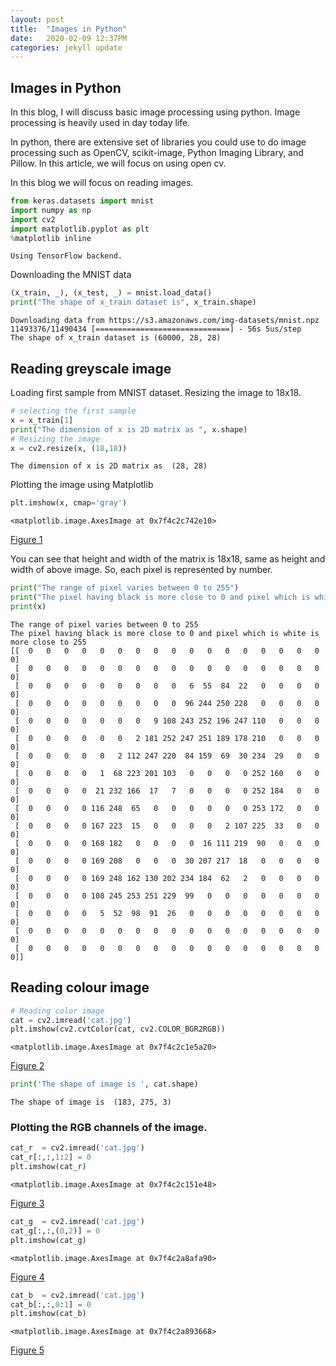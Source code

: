 ```yaml
---
layout: post
title:  "Images in Python"
date:   2020-02-09 12:37PM 
categories: jekyll update
---
```


## Images in Python

In this blog, I will discuss basic image processing using python. 
Image processing is heavily used in day today life. 

In python, there are extensive set of libraries you could use to do image processing such as OpenCV, scikit-image, Python Imaging Library, and Pillow. In this article, we will focus on using open cv.

In this blog we will focus on reading images.

```python
from keras.datasets import mnist
import numpy as np
import cv2
import matplotlib.pyplot as plt
%matplotlib inline

```

    Using TensorFlow backend.


Downloading the MNIST data


```python
(x_train, _), (x_test, _) = mnist.load_data()
print("The shape of x_train dataset is", x_train.shape)
```

    Downloading data from https://s3.amazonaws.com/img-datasets/mnist.npz
    11493376/11490434 [==============================] - 56s 5us/step
    The shape of x_train dataset is (60000, 28, 28)


## Reading greyscale image
Loading first sample from MNIST dataset. Resizing the image to 18x18. 


```python
# selecting the first sample
x = x_train[1]
print("The dimension of x is 2D matrix as ", x.shape)
# Resizing the image
x = cv2.resize(x, (18,18))
```

    The dimension of x is 2D matrix as  (28, 28)


Plotting the image using Matplotlib


```python
plt.imshow(x, cmap='gray')
```




    <matplotlib.image.AxesImage at 0x7f4c2c742e10>




[Figure 1](https://github.com/balakuntlaJayanth/Stats/blob/master/images/P5/output_7_1.png)


You can see that height and width of the matrix is 18x18, same as height and width of above image. So, each pixel is represented by number. 


```python
print("The range of pixel varies between 0 to 255")
print("The pixel having black is more close to 0 and pixel which is white is more close to 255")
print(x)
```

    The range of pixel varies between 0 to 255
    The pixel having black is more close to 0 and pixel which is white is more close to 255
    [[  0   0   0   0   0   0   0   0   0   0   0   0   0   0   0   0   0   0]
     [  0   0   0   0   0   0   0   0   0   0   0   0   0   0   0   0   0   0]
     [  0   0   0   0   0   0   0   0   0   6  55  84  22   0   0   0   0   0]
     [  0   0   0   0   0   0   0   0   0  96 244 250 228   0   0   0   0   0]
     [  0   0   0   0   0   0   0   9 108 243 252 196 247 110   0   0   0   0]
     [  0   0   0   0   0   0   2 181 252 247 251 189 178 210   0   0   0   0]
     [  0   0   0   0   0   2 112 247 220  84 159  69  30 234  29   0   0   0]
     [  0   0   0   0   1  68 223 201 103   0   0   0   0 252 160   0   0   0]
     [  0   0   0   0  21 232 166  17   7   0   0   0   0 252 184   0   0   0]
     [  0   0   0   0 116 248  65   0   0   0   0   0   0 253 172   0   0   0]
     [  0   0   0   0 167 223  15   0   0   0   0   2 107 225  33   0   0   0]
     [  0   0   0   0 168 182   0   0   0   0  16 111 219  90   0   0   0   0]
     [  0   0   0   0 169 208   0   0   0  30 207 217  18   0   0   0   0   0]
     [  0   0   0   0 169 248 162 130 202 234 184  62   2   0   0   0   0   0]
     [  0   0   0   0 108 245 253 251 229  99   0   0   0   0   0   0   0   0]
     [  0   0   0   0   5  52  98  91  26   0   0   0   0   0   0   0   0   0]
     [  0   0   0   0   0   0   0   0   0   0   0   0   0   0   0   0   0   0]
     [  0   0   0   0   0   0   0   0   0   0   0   0   0   0   0   0   0   0]]


## Reading colour image


```python
# Reading color image
cat = cv2.imread('cat.jpg')
plt.imshow(cv2.cvtColor(cat, cv2.COLOR_BGR2RGB))
```




    <matplotlib.image.AxesImage at 0x7f4c2c1e5a20>




[Figure 2](https://github.com/balakuntlaJayanth/Stats/blob/master/images/P5/output_11_1.png)



```python
print('The shape of image is ', cat.shape)
```

    The shape of image is  (183, 275, 3)


### Plotting the RGB channels of the image. 


```python
cat_r  = cv2.imread('cat.jpg')
cat_r[:,:,1:2] = 0
plt.imshow(cat_r)
```




    <matplotlib.image.AxesImage at 0x7f4c2c151e48>




[Figure 3](https://github.com/balakuntlaJayanth/Stats/blob/master/images/P5/output_14_1.png)



```python
cat_g  = cv2.imread('cat.jpg')
cat_g[:,:,(0,2)] = 0
plt.imshow(cat_g)
```




    <matplotlib.image.AxesImage at 0x7f4c2a8afa90>




[Figure 4](https://github.com/balakuntlaJayanth/Stats/blob/master/images/P5/output_15_1.png)



```python
cat_b  = cv2.imread('cat.jpg')
cat_b[:,:,0:1] = 0
plt.imshow(cat_b)
```




    <matplotlib.image.AxesImage at 0x7f4c2a893668>




[Figure 5](https://github.com/balakuntlaJayanth/Stats/blob/master/images/P5/output_16_1.png)



